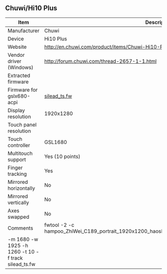 Chuwi/Hi10 Plus
---------------------------------------------

| Item                      | Description |
|---------------------------|-------------|
| Manufacturer              | Chuwi       |
| Device                    | Hi10 Plus  |
| Website                   | http://en.chuwi.com/product/items/Chuwi-Hi10-Plus.html |
| Vendor driver (Windows)   | http://forum.chuwi.com/thread-2657-1-1.html |
| Extracted firmware        |  |
| Firmware for gslx680-acpi | [silead_ts.fw](silead_ts.fw) |
| Display resolution        | 1920x1280 |
| Touch panel resolution    | |
| Touch controller          | GSL1680 |
| Multitouch support        | Yes (10 points) |
| Finger tracking           | Yes |
| Mirrored horizontally     | No |
| Mirrored vertically       | No |
| Axes swapped              | No |
| Comments | fwtool  -2 -c hampoo_ZhiWei_C189_portrait_1920x1200_haosheng_3680_0017_64bit_20160726_Wangshu.h  
-m 1680  -w 1925 -h 1260  -t 10 -f track   silead_ts.fw |
